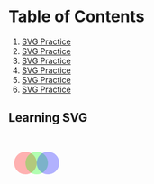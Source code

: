 # Table of Contents

1. <a href="#svg">SVG Practice</a>
1. <a href="#svg">SVG Practice</a>
1. <a href="#svg">SVG Practice</a>
1. <a href="#svg">SVG Practice</a>
1. <a href="#svg">SVG Practice</a>
1. <a href="#svg">SVG Practice</a>


## Learning SVG
<span id="svg">
    <svg width="100" height="100">
      <circle cx="30" cy="50" r="20" fill="rgba(255,0,0,0.3)"/>
      <circle cx="50" cy="50" r="20" fill="rgba(0,255,0,0.3)"/>
      <circle cx="70" cy="50" r="20" fill="rgba(0,0,255,0.3)"/>
    </svg>
</span>
